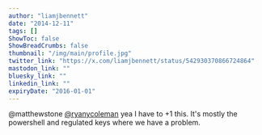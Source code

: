 ```yaml
---
author: "liamjbennett"
date: "2014-12-11"
tags: []
ShowToc: false
ShowBreadCrumbs: false
thumbnail: "/img/main/profile.jpg"
twitter_link: "https://x.com/liamjbennett/status/542930370866724864"
mastodon_link: ""
bluesky_link: ""
linkedin_link: ""
expiryDate: "2016-01-01"
---
```


@matthewstone [@ryanycoleman](https://x.com/ryanycoleman) yea I have to +1 this. It's mostly the powershell and regulated keys where we have a problem.

